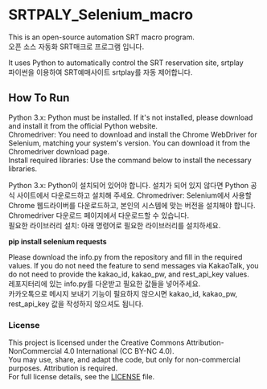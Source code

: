 # SRTPALY_Selenium_macro
This is an open-source automation SRT macro program.  
오픈 소스 자동화 SRT매크로 프로그램 입니다.  

It uses Python to automatically control the SRT reservation site, srtplay  
파이썬을 이용하여  SRT예매사이트 srtplay를 자동 제어합니다.  

## How To Run
Python 3.x: Python must be installed. If it's not installed, please download and install it from the official Python website.  
Chromedriver: You need to download and install the Chrome WebDriver for Selenium, matching your system's version. You can download it from the Chromedriver download page.  
Install required libraries: Use the command below to install the necessary libraries.  

Python 3.x: Python이 설치되어 있어야 합니다. 설치가 되어 있지 않다면 Python 공식 사이트에서 다운로드하고 설치해 주세요. 
Chromedriver: Selenium에서 사용할 Chrome 웹드라이버를 다운로드하고, 본인의 시스템에 맞는 버전을 설치해야 합니다. Chromedriver 다운로드 페이지에서 다운로드할 수 있습니다.  
필요한 라이브러리 설치: 아래 명령어로 필요한 라이브러리를 설치하세요.  

**pip install selenium requests**

Please download the info.py from the repository and fill in the required values.
If you do not need the feature to send messages via KakaoTalk, you do not need to provide the kakao_id, kakao_pw, and rest_api_key values.  
레포지터리에 있는 info.py를 다운받고 필요한 값들을 넣어주세요.  
카카오톡으로 메시지 보내기 기능이 필요하지 않으시면 kakao_id, kakao_pw, rest_api_key 값을 작성하지 않으셔도 됩니다.  

### License

This project is licensed under the Creative Commons Attribution-NonCommercial 4.0 International (CC BY-NC 4.0).  
You may use, share, and adapt the code, but only for non-commercial purposes. Attribution is required.  
For full license details, see the [LICENSE](LICENSE) file.
